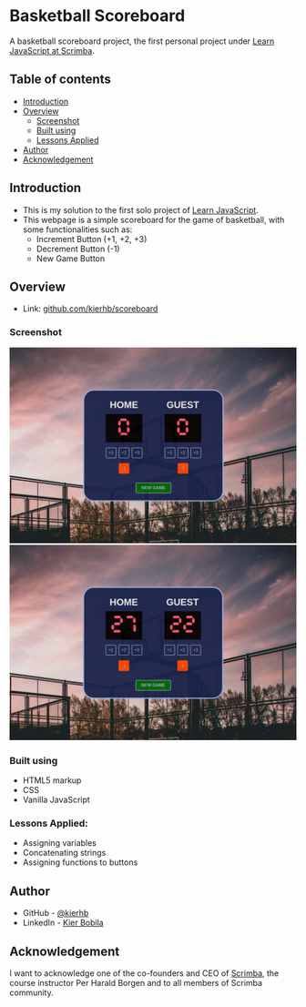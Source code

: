 # Basketball Scoreboard
A basketball scoreboard project, the first personal project under [Learn JavaScript at Scrimba](https://scrimba.com/learn/learnjavascript).

## Table of contents
- [Introduction](#introduction)
- [Overview](#overview)
  - [Screenshot](#screenshot)
  - [Built using](#built-using)
  - [Lessons Applied](#lessons-applied)
- [Author](#author)
- [Acknowledgement](#acknowledgement)
## Introduction
- This is my solution to the first solo project of [Learn JavaScript](https://scrimba.com/learn/learnjavascript).
- This webpage is a simple scoreboard for the game of basketball, with some functionalities such as:
    - Increment Button (+1, +2, +3)
    - Decrement Button (-1)
    - New Game Button

## Overview
- Link: [github.com/kierhb/scoreboard](https://github.com/kierhb/scoreboard)

### Screenshot
![screenshot](./basketball-scoreboard.jpg)
![Active](./basketball-scoreboard-active.jpg)

### Built using

- HTML5 markup
- CSS
- Vanilla JavaScript

### Lessons Applied:

- Assigning variables
- Concatenating strings
- Assigning functions to buttons

## Author

- GitHub - [@kierhb](https://github.com/kierhb)
- LinkedIn - [Kier Bobila](https://www.linkedin.com/in/kier-bobila/)

## Acknowledgement
I want to acknowledge one of the co-founders and CEO of [Scrimba](https://scrimba.com), the course instructor Per Harald Borgen and to all members of Scrimba community.
